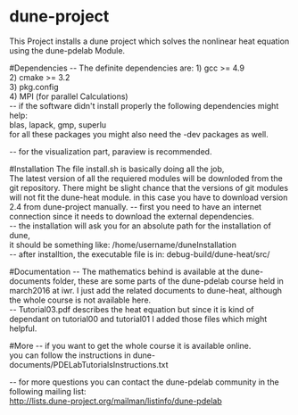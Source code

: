 # dune-project
This Project installs a dune project which solves the nonlinear heat equation using the dune-pdelab Module.

#Dependencies
-- The definite dependencies are:
	1) gcc >= 4.9 <br />
	2) cmake >= 3.2 <br />
	3) pkg.config <br />
	4) MPI (for parallel Calculations) <br />
-- if the software didn't install properly the following dependencies might help: <br />
	blas, lapack, gmp, superlu <br />
   for all these packages you might also need the -dev packages as well. <br />

-- for the visualization part, paraview is recommended.<br />

#Installation
The file install.sh is basically doing all the job, <br />
The latest version of all the requiered modules will be downloded from the git repository. There might be slight chance that the versions of 
git modules will not fit the dune-heat module. in this case you have to download version 2.4 from dune-project manually.
-- first you need to have an internet connection since it needs to download
the external dependencies.<br />
-- the installation will ask you for an absolute path for the installation of dune,<br />
	it should be something like: /home/username/duneInstallation<br />
-- after installtion, the executable file is in: debug-build/dune-heat/src/

#Documentation
-- The mathematics behind is available at the dune-documents folder, these are some parts of the dune-pdelab course held in march2016
at iwr. I just add the related documents to dune-heat, although the whole course is not available here. <br />
-- Tutorial03.pdf describes the heat equation but since it is kind of dependant on tutorial00 and tutorial01 I added those files which might helpful.<br />

#More
-- if you want to get the whole course it is available online. <br />
	you can follow the instructions in dune-documents/PDELabTutorialsInstructions.txt <br />

-- for more questions you can contact the dune-pdelab community in the following mailing list: <br />
	http://lists.dune-project.org/mailman/listinfo/dune-pdelab

